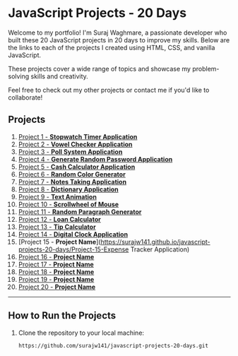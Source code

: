 # JavaScript Projects - 20 Days

Welcome to my portfolio! I'm Suraj Waghmare, a passionate developer who built these 20 JavaScript projects in 20 days to improve my skills. Below are the links to each of the projects I created using HTML, CSS, and vanilla JavaScript.

These projects cover a wide range of topics and showcase my problem-solving skills and creativity.

Feel free to check out my other projects or contact me if you'd like to collaborate!

## Projects

1. [Project 1 - **Stopwatch Timer Application**](https://surajw141.github.io/javascript-projects-20-days/Project-1-Stopwatch-Timer-Application/)
2. [Project 2 - **Vowel Checker Application**](https://surajw141.github.io/javascript-projects-20-days/Project-2-Vowel-Counter-Application/)
3. [Project 3 - **Poll System Application**](https://surajw141.github.io/javascript-projects-20-days/Project-3-Poll-System-Application/)
4. [Project 4 - **Generate Random Password Application**](https://surajw141.github.io/javascript-projects-20-days/Project-4-Random-Password-Generator-Application/)
5. [Project 5 - **Cash Calculator Application**](https://surajw141.github.io/javascript-projects-20-days/Project-5-Cash-Calculator-Application/)
6. [Project 6 - **Random Color Generator**](https://surajw141.github.io/javascript-projects-20-days/Project-6-Random-Color-Generator-Application)
7. [Project 7 - **Notes Taking Application**](https://surajw141.github.io/javascript-projects-20-days/Project-7-Notes-Taking-Application-Like-Sticky-Notes)
8. [Project 8 - **Dictionary Application**](https://surajw141.github.io/javascript-projects-20-days/Project-8-Dictionary-Application)
9. [Project 9 - **Text Animation**](https://surajw141.github.io/javascript-projects-20-days/Project-9-Text-Animation)
10. [Project 10 - **Scrollwheel of Mouse**](https://surajw141.github.io/javascript-projects-20-days/Project-10-Mouse-Wheel-Zoom-In-Out-Application)
11. [Project 11 - **Random Paragraph Generator**](https://surajw141.github.io/javascript-projects-20-days/Project-11-Random-Paragraph-Generator)
12. [Project 12 - **Loan Calculator**](https://surajw141.github.io/javascript-projects-20-days/Project-12-Loan-Calculator)
13. [Project 13 - **Tip Calculator**](https://surajw141.github.io/javascript-projects-20-days/Project-13-Tip-Calculator)
14. [Project 14 - **Digital Clock Application**](https://surajw141.github.io/javascript-projects-20-days/Project-14-Digital-Clock)
15. [Project 15 - **Project Name**](https://surajw141.github.io/javascript-projects-20-days/Project-15-Expense Tracker Application)
16. [Project 16 - **Project Name**](./project-16-folder/)
17. [Project 17 - **Project Name**](./project-17-folder/)
18. [Project 18 - **Project Name**](./project-18-folder/)
19. [Project 19 - **Project Name**](./project-19-folder/)
20. [Project 20 - **Project Name**](./project-20-folder/)

---

## How to Run the Projects

1. Clone the repository to your local machine:
   ```bash
   https://github.com/surajw141/javascript-projects-20-days.git
